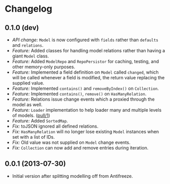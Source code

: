# Changelog

## 0.1.0 (dev)
* *API change:* `Model` is now configured with `fields` rather than `defaults` and `relations`.
* *Feature:* Added classes for handling model relations rather than having a giant `Model` class.
* *Feature:* Added `ModelRepo` and `RepoPersistor` for caching, testing, and other memory-only purposes.
* *Feature:* Implemented a field definition on `Model` called `changed`, which will be called whenever a field is modified, the return value replacing the supplied value.
* *Feature:* Implemented `contains()` and `removeByIndex()` on `Collection`.
* *Feature:* Implemented `contains()`, `remove()` on `HasManyRelation`.
* *Feature:* Relations issue change events which a proxied through the model as well.
* *Feature:* `Loader` implementation to help loader many and multiple levels of models. ([pull/1][pull/1])
* *Feature:* Added `SortedMap`.
* *Fix:* toJSON ignored all defined relations.
* *Fix:* `HasManyRelation` will no longer lose existing `Model` instances when set with a list of IDs.
* *Fix:* Old value was not supplied on `Model` change events.
* *Fix:* `Collection` can now add and remove entries during iteration.

## 0.0.1 (2013-07-30)
* Initial version after splitting modelling off from Antifreeze.

[pull/1]: https://bitbucket.org/kennethjor/discrete/pull-request/1 "Loader implementation."
